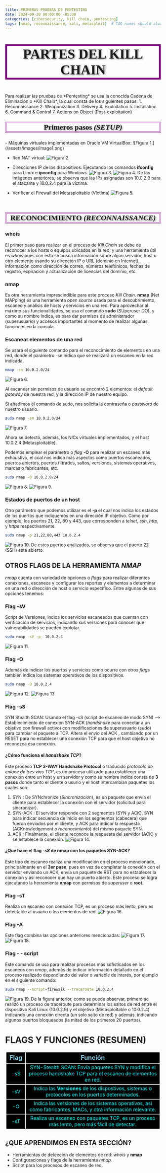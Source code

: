 ```yaml
---
title: PRIMERAS PRUEBAS DE PENTESTING
date: 2024-09-30 00:00:00 -05:00
categories: [cibersecurity, kill chain, pentesting]
tags: [nmap, reconnaissance, kali, metasploit]  # TAG names should always be lowercase
---
```


<p style="border: 6px solid purple; font-family: Algerian, Times New Roman, Arial; font-size: 44px; text-align: center; text-shadow: 2px 2px 5px #888888;">
<b> PARTES DEL KILL CHAIN </b>
</p>
Para realizar las pruebas de *Pentesting* se usa la conocida Cadena de Eliminación o *Kill Chain*, la cual consta de los siguientes pasos:
1. Reconnaissance
2. Weaponization
3. Delivery
4. Exploitation
5. Installation
6. Command & Control
7. Actions on Object (Post-exploitation)

<p style="border: 4px double purple; font-family:Times New Roman, Arial; font-size: 24px; text-align: center; text-shadow: 2px 2px 5px #888888;">
<b> Primeros pasos  <i>(SETUP)</i> </b>
</p>
- Máquinas virtuales implementadas en Oracle VM VirtualBox:
![Figura 1.](/assets/images/image1.png)

- Red NAT virtual:
![Figura 2.](/assets/images/image4.png)

- Direcciones IP de los dispositivos:
Ejecutando los comandos **ifconfig** para Linux e **ipconfig** para Windows.
![Figura 3.](/assets/images/image2.png)
![Figura 4.](/assets/images/image3.png)
De las imágenes anteriores, se observa que las IPs asignadas son 10.0.2.9 para el atacante y 10.0.2.4 para la víctima.
 - Verificar el Firewall del Metasploitable (Víctima)
![Figura 5.](/assets/images/image5.png)

<br>
<p style="border: 4px double purple; font-family:Times New Roman, Arial; font-size: 24px; text-align: center; text-shadow: 2px 2px 5px #888888;">
<b> RECONOCIMIENTO <i>(RECONNAISSANCE)</i> </b></p>

### **whois**
El primer paso para realizar en el proceso de *Kill Chain* se debe de reconocer a los hosts o equipos ubicados en la red, y una herramienta útil es *whois* pues con esta se busca información sobre algún servidor, host u otro elemento usando su dirección IP o URL (dominio en Internet), información como dirección de correo, números telefónicos, fechas de registro, expiración y actualización de licencias del dominio, etc.

### **nmap**
Es otra herramienta imprescindible para este proceso *Kill Chain*.
**nmap** (Net MAPping) es una herramienta _open source_ usada para el descubrimiento, escaneo y análisis de hosts y servicios en una red.
Para aprovechar al máximo sus funcionalidades, se usa el comando **sudo** (SUperuser DO), y como su nombre indica, es para dar permisos de administrador (superusuario) y accesos importantes al momento de realizar algunas funciones en la consola.
### **Escanear elementos de una red**
Se usará el siguiente comando para el reconocimiento de elementos en una red, donde el parámetro -sn indica que se realizará un escaneo en la red indicada.

```bash
nmap -sn 10.0.2.0/24
```
![Figura 6.](/assets/images/image6.png)

Al escanear sin permisos de usuario se encontró 2 elementos: el _default gateway_ de nuestra red, y la dirección IP de nuestro equipo.

Si añadimos el comando de sudo, nos solicita la contraseña o _password_ de nuestro usuario.

```bash
sudo nmap -sn 10.0.2.0/24
```
![Figura 7.](/assets/images/image7.png)

Ahora se detectó, además, los NICs virtuales implementados, y el host 10.0.2.4 (Metasploitable).

Podemos emplear el parámetro o _flag_ **-O** para realizar un escaneo más exhaustivo, el cúal nos indica más aspectos como puertos escaneados, puertos abiertos, puertos filtrados, saltos, versiones, sistemas operativos, marcas o fabricantes, etc.
```bash
sudo nmap -O 10.0.2.0/24
```
![Figura 8.](/assets/images/image9.png)
![Figura 9.](/assets/images/image10.png)

### **Estados de puertos de un host**
Otro parámetro que podemos utilizar es el **-p** el cual nos indica los estados de los puertos que indiquemos en una dirección IP objetivo.
Como por ejemplo, los puertos 21, 22, 80 y 443, que corresponden a *telnet*, *ssh*, *http*, y *https* respectivamente.
```bash
sudo nmap -p 21,22,80,443 10.0.2.4
```
![Figura 10.](/assets/images/image8.png)
De estos puertos analizados, se observa que el puerto 22 (SSH) está abierto.

## OTROS FLAGS DE LA HERRAMIENTA *NMAP*
*nmap* cuenta con variedad de opciones o *flags* para realizar diferentes conexiones, escaneos y configurar los reportes y elementos a determinar en una red o dirección de host o servicio específico. Entre algunas de sus opciones tenemos:

### **Flag -sV**
Script de Versiones, indica los servicios escaneados que cuentan con verificación de servicios, indicando sus versiones para conocer que vulnerabilidades se pueden explotar.
```bash
sudo nmap -sV -p- 10.0.2.4
```
![Figura 11.](/assets/images/escaneo_sV.png)

### **Flag -O**
Además de indicar los puertos y servicios como ocurre con otros *flags* también indica los sistemas operativos de los dispositivos.
```bash
sudo nmap -O 10.0.2.4
```

![Figura 12.](/assets/images/nmap_-O.png)
![Figura 13.](/assets/images/nmap_-O2.png)

### **Flag -sS**
SYN Stealth SCAN: Usando el flag -sS (script de escaneo de modo SYN) --> Establecimiento de conexion SYN-ACK (_handshake_ para conectar a un objetivo con firewall activo) con modificaciones de superusuario (sudo) para cambiar el paquete a TCP. Altera el envío del ACK , cambiando por un RESET para no establecer una conexión TCP para que el host objetivo no reconozca esa conexión.

#### ¿Cómo funciona el *handshake TCP*?
Este proceso **TCP 3-WAY Handshake Protocol** o traducido *protocolo de enlace de tres vías TCP*, es un proceso utilizado para establecer una conexión entre un host y un servidor y como su nombre indica consta de **3 pasos** donde tanto el cliente o usurio y el host intercambian paquetes los cuales son:
1) SYN : De SYNchronize (*Sincronización*), es un paquete que envía el cliente para establecer la conexión con el servidor (solicitud para sincronizar). 
2) SYN-ACK : El servidor responde con 2 segmentos (SYN y ACK), SYN para indicar secuencia de inicio en los segmentos (cabecera) que fueron enviados por el cliente, y ACK para indicar la respuesta (ACKnowledgement o *reconocimiento*) del mismo paquete SYN.
3) ACK : Finalmente, el cliente reconoce la respuesta del servidor (ACK) y se establece la conexión.
![Figura 14.](/assets/images/TCPhandshake.png)

#### ¿Qué hace el flag *-sS* de **nmap** con los paquetes SYN-ACK?
Este tipo de escaneo realiza una modificación en el proceso mencionado, principalmente en el **3er paso**, pues en vez de completar la conexión con el servidor enviando un ACK, envía un paquete de RST para no establecer la conexión y así reconocer que hay un puerto abierto. Este proceso se logra ejecutando la herramienta **nmap** con permisos de *superuser* o **root**.


### **Flag -sT**
Realiza un escaneo con conexión TCP, es un proceso más lento, pero es detectable al usuario o los elementos de red.
![Figura 16.](/assets/images/escaneo_-sT.png)

### **Flag -A**
Este flag combina las opciones anteriores mencionadas:
![Figura 17.](/assets/images/flag_-A1.png)
![Figura 18.](/assets/images/flag_-A2.png)

### **Flag - - script**
Este comando se usa para realizar procesos más sofisticados en los escaneos con *nmap*, además de indicar información detallado en el proceso realizado dependiendo del valor o variable de interés, por ejemplo en el siguiente comando:
```bash
sudo nmap --script=firewalk --traceroute 10.0.2.4
```
![Figura 19.](/assets/images/ProcesoScript.png)
De la figura anterior, como se puede observar, primero se realizó un proceso de traceroute para determinar los saltos de red entre el dispositivo Kali Linux (10.0.2.9) y el objetivo (Metasploitable o 10.0.2.4)
indicando una conexión directa (un solo salto de red) y además, indicando algunos puertos bloqueados (la mitad de los primeros 20 puertos).

# FLAGS Y FUNCIONES (RESUMEN)
<table style="text-align: center; border-collapse: collapse; border: 2px double white; background-color: black; color: cyan">
    <tr style="text-align: center; border-collapse: collapse; border: 2px double white; background-color: black; color: skyblue; font-size: 20px">
        <th style="border: 2px double white;"><b>Flag</b></th>
        <th style="border: 2px double white;"><b>Función</b></th>
    </tr>
    <tr style="border: 2px double white; background-color: dark-grey;">
        <td style="border: 2px double white;">-sS</td>
        <td style="border: 2px double white;">SYN-Stealth SCAN: Envía paquetes SYN y modifica el proceso handshake TCP para el escaneo de elementos en red.</td>
    </tr>
    <tr style="border: 2px double white; background-color: black;">
        <td style="border: 2px double white;">-sV</td>
        <td style="border: 2px double white;">Indica las <b> Versiones </b> de los dispostivos, sistemas o protocolos en los puertos determinados.</td>
    </tr> 
    <tr style="border: 2px double white; background-color: dark-grey;">
        <td style="border: 2px double white;">-O</td>
        <td style="border: 2px double white;">Indica las versiones de los sistemas operativos, asi como fabricantes, MACs, y otra información relevante.</td>
    </tr>
    <tr style="border: 2px double white; background-color: black;">
        <td style="border: 2px double white;">-sT</td>
        <td style="border: 2px double white;">Realiza un escaneo con paquetes TCP, es un proceso más lento, pero más fácil de detectar.</td>
    </tr> 
</table>

## ¿QUE APRENDIMOS EN ESTA SECCIÓN?
- Herramientas de detección de elementos de red: *whois* y **nmap**
- Configuraciones y flags de la herramienta *nmap*.
- Script para los procesos de escaneo de red.


